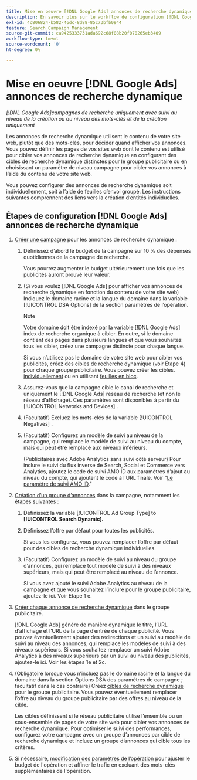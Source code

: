 ```yaml
---
title: Mise en oeuvre [!DNL Google Ads] annonces de recherche dynamique
description: En savoir plus sur le workflow de configuration [!DNL Google Ads] annonces de recherche dynamique.
exl-id: 4c806824-b582-46dc-8d88-85c73bfb0944
feature: Search Campaign Management
source-git-commit: ca9425333731ada692c68f08b20f070265eb3409
workflow-type: tm+mt
source-wordcount: '0'
ht-degree: 0%

---
```


# Mise en oeuvre [!DNL Google Ads] annonces de recherche dynamique

*[!DNL Google Ads]campagnes de recherche uniquement avec suivi au niveau de la création ou au niveau des mots-clés et de la création uniquement*

Les annonces de recherche dynamique utilisent le contenu de votre site web, plutôt que des mots-clés, pour décider quand afficher vos annonces. Vous pouvez définir les pages de vos sites web dont le contenu est utilisé pour cibler vos annonces de recherche dynamique en configurant des cibles de recherche dynamique distinctes pour le groupe publicitaire ou en choisissant un paramètre de niveau campagne pour cibler vos annonces à l’aide du contenu de votre site web.

Vous pouvez configurer des annonces de recherche dynamique soit individuellement, soit à l’aide de feuilles d’envoi groupé. Les instructions suivantes comprennent des liens vers la création d’entités individuelles.

## Étapes de configuration [!DNL Google Ads] annonces de recherche dynamique

1. [Créer une campagne](/help/search-social-commerce/campaign-management/campaigns/campaign-manage.md) pour les annonces de recherche dynamique :

   1. Définissez d’abord le budget de la campagne sur 10 % des dépenses quotidiennes de la campagne de recherche.

      Vous pourrez augmenter le budget ultérieurement une fois que les publicités auront prouvé leur valeur.

   1. (Si vous voulez [!DNL Google Ads] pour afficher vos annonces de recherche dynamique en fonction du contenu de votre site web) Indiquez le domaine racine et la langue du domaine dans la variable [!UICONTROL DSA Options] de la section paramètres de l’opération.

      >[!NOTE]
      >
      >Votre domaine doit être indexé par la variable [!DNL Google Ads] index de recherche organique à cibler. En outre, si le domaine contient des pages dans plusieurs langues et que vous souhaitez tous les cibler, créez une campagne distincte pour chaque langue.

      Si vous n’utilisez pas le domaine de votre site web pour cibler vos publicités, créez des cibles de recherche dynamique (voir Étape 4) pour chaque groupe publicitaire. Vous pouvez créer les cibles. [individuellement](/help/search-social-commerce/campaign-management/campaigns/dynamic-search-target-manage.md) ou en utilisant [feuilles en bloc](/help/search-social-commerce/campaign-management/bulksheets/bulksheet-about.md).

   1. Assurez-vous que la campagne cible le canal de recherche et uniquement le [!DNL Google Ads] réseau de recherche (et non le réseau d’affichage). Ces paramètres sont disponibles à partir du [!UICONTROL Networks and Devices] .

   1. (Facultatif) Excluez les mots-clés de la variable [!UICONTROL Negatives] .

   1. (Facultatif) Configurez un modèle de suivi au niveau de la campagne, qui remplace le modèle de suivi au niveau du compte, mais qui peut être remplacé aux niveaux inférieurs.

      (Publicitaires avec Adobe Analytics sans suivi côté serveur) Pour inclure le suivi du flux inverse de Search, Social et Commerce vers Analytics, ajoutez le code de suivi AMO ID aux paramètres d’ajout au niveau du compte, qui ajoutent le code à l’URL finale. Voir &quot;[Le paramètre de suivi AMO ID](/help/search-social-commerce/tracking/amo-id-tracking-parameter.md).&quot;

1. [Création d’un groupe d’annonces](/help/search-social-commerce/campaign-management/campaigns/ad-group-manage.md) dans la campagne, notamment les étapes suivantes :

   1. Définissez la variable [!UICONTROL Ad Group Type] to **[!UICONTROL Search Dynamic].**

   1. Définissez l’offre par défaut pour toutes les publicités.

      Si vous les configurez, vous pouvez remplacer l’offre par défaut pour des cibles de recherche dynamique individuelles.

   1. (Facultatif) Configurez un modèle de suivi au niveau du groupe d’annonces, qui remplace tout modèle de suivi à des niveaux supérieurs, mais qui peut être remplacé au niveau de l’annonce.

      Si vous avez ajouté le suivi Adobe Analytics au niveau de la campagne et que vous souhaitez l’inclure pour le groupe publicitaire, ajoutez-le ici. Voir Etape 1 e.

1. [Créer chaque annonce de recherche dynamique](/help/search-social-commerce/campaign-management/campaigns/ad-manage.md) dans le groupe publicitaire.

   [!DNL Google Ads] génère de manière dynamique le titre, l’URL d’affichage et l’URL de la page d’entrée de chaque publicité. Vous pouvez éventuellement ajouter des redirections et un suivi au modèle de suivi au niveau des annonces, qui remplace les modèles de suivi à des niveaux supérieurs.
Si vous souhaitez remplacer un suivi Adobe Analytics à des niveaux supérieurs par un suivi au niveau des publicités, ajoutez-le ici. Voir les étapes 1e et 2c.

1. (Obligatoire lorsque vous n’incluez pas le domaine racine et la langue du domaine dans la section Options DSA des paramètres de campagne ; facultatif dans le cas contraire) Créez [cibles de recherche dynamique](/help/search-social-commerce/campaign-management/campaigns/dynamic-search-target-manage.md) pour le groupe publicitaire. Vous pouvez éventuellement remplacer l’offre au niveau du groupe publicitaire par des offres au niveau de la cible.

   Les cibles définissent si le réseau publicitaire utilise l’ensemble ou un sous-ensemble de pages de votre site web pour cibler vos annonces de recherche dynamique. Pour optimiser le suivi des performances, configurez votre campagne avec un groupe d’annonces par cible de recherche dynamique et incluez un groupe d’annonces qui cible tous les critères.

1. Si nécessaire, [modification des paramètres de l’opération](/help/search-social-commerce/campaign-management/campaigns/campaign-manage.md) pour ajuster le budget de l&#39;opération et affiner le trafic en excluant des mots-clés supplémentaires de l&#39;opération.
